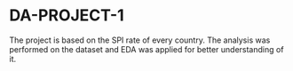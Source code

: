 # DA-PROJECT-1
The project is based on the SPI rate of every country. The analysis was performed on the dataset and EDA was applied for better understanding of it.
